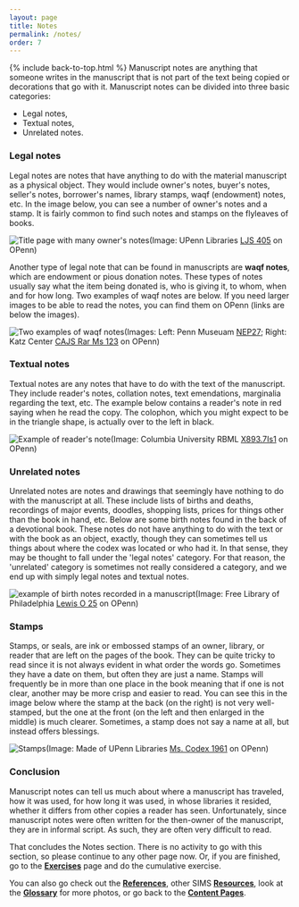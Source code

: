 ```yaml
---
layout: page
title: Notes
permalink: /notes/
order: 7
---
```

{% include back-to-top.html %}
Manuscript notes are anything that someone writes in the manuscript that is not part of the text being copied or decorations that go with it. Manuscript notes can be divided into three basic categories:
- Legal notes,
- Textual notes,
- Unrelated notes.

### Legal notes
Legal notes are notes that have anything to do with the material manuscript as a physical object. They would include owner's notes, buyer's notes, seller's notes, borrower's names, library stamps, waqf (endowment) notes, etc. In the image below, you can see a number of owner's notes and a stamp. It is fairly common to find such notes and stamps on the flyleaves of books.

![Title page with many owner's notes](/islamicmss/assets/LJS405-notations.png)(Image: UPenn Libraries [LJS 405](http://openn.library.upenn.edu/Data/0001/html/ljs405.html) on OPenn)

Another type of legal note that can be found in manuscripts are **waqf notes**, which are endowment or pious donation notes.  These types of notes usually say what the item being donated is, who is giving it, to whom, when and for how long. Two examples of waqf notes are below. If you need larger images to be able to read the notes, you can find them on OPenn (links are below the images).

![Two examples of waqf notes](/islamicmss/assets/waqf-notes.jpg)(Images: Left: Penn Museuam [NEP27](http://openn.library.upenn.edu/Data/0016/html/NEP27.html); Right: Katz Center [CAJS Rar Ms 123](http://openn.library.upenn.edu/Data/0002/html/kcajs_rar_ms123.html) on OPenn)

### Textual notes

Textual notes are any notes that have to do with the text of the manuscript. They include reader's notes, collation notes, text emendations, marginalia regarding the text, etc. The example below contains a reader's note in red saying when he read the copy. The colophon, which you might expect to be in the triangle shape, is actually over to the left in black.

![Example of reader's note](/islamicmss/assets/readersnote.jpg)(Image: Columbia University RBML [X893.7Is1](http://openn.library.upenn.edu/Data/0032/html/X893_7_Is1.html) on OPenn)

### Unrelated notes

Unrelated notes are notes and drawings that seemingly have nothing to do with the manuscript at all. These include lists of births and deaths, recordings of major events, doodles, shopping lists, prices for things other than the book in hand, etc. Below are some birth notes found in the back of a devotional book. These notes do not have anything to do with the text or with the book as an object, exactly, though they can sometimes tell us things about where the codex was located or who had it. In that sense, they may be thought to fall under the 'legal notes' category. For that reason, the 'unrelated' category is sometimes not really considered a category, and we end up with simply legal notes and textual notes.

![example of birth notes recorded in a manuscript](/islamicmss/assets/birth-notes.jpg)(Image: Free Library of Philadelphia [Lewis O 25](http://openn.library.upenn.edu/Data/0023/html/lewis_o_025.html) on OPenn)

### Stamps

Stamps, or seals, are ink or embossed stamps of an owner, library, or reader that are left on the pages of the book. They can be quite tricky to read since it is not always evident in what order the words go. Sometimes they have a date on them, but often they are just a name. Stamps will frequently be in more than one place in the book meaning that if one is not clear, another may be more crisp and easier to read. You can see this in the image below where the stamp at the back (on the right) is not very well-stamped, but the one at the front (on the left and then enlarged in the middle) is much clearer. Sometimes, a stamp does not say a name at all, but instead offers blessings.

![Stamps](/islamicmss/assets/stamps.jpg)(Image: Made of UPenn Libraries [Ms. Codex 1961](http://openn.library.upenn.edu/Data/0002/html/mscodex1961.html) on OPenn)

### Conclusion

Manuscript notes can tell us much about where a manuscript has traveled, how it was used, for how long it was used, in whose libraries it resided, whether it differs from other copies a reader has seen. Unfortunately, since manuscript notes were often written for the then-owner of the manuscript, they are in informal script. As such, they are often very difficult to read.

That concludes the Notes section. There is no activity to go with this section, so please continue to any other page now. Or, if you are finished, go to the [**Exercises**](/islamicmss/exercises/) page and do the cumulative exercise.

You can also go check out the [**References**](/islamicmss/references/), other SIMS [**Resources**](/islamicmss/resources/), look at the [**Glossary**](/islamicmss/glossary/) for more photos, or go back to the [**Content Pages**](/islamicmss/).  
